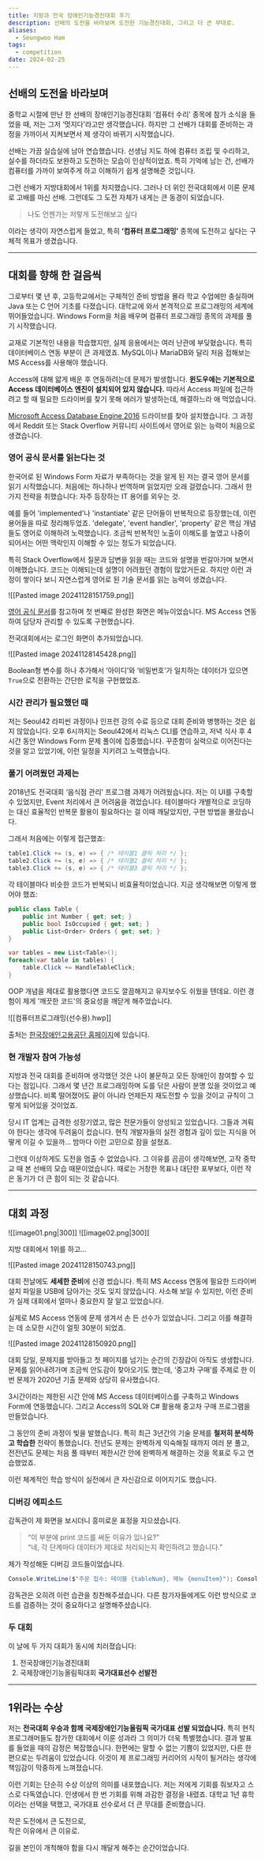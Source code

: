 ```yaml
---
title: 지방과 전국 장애인기능경진대회 후기
description: 선배의 도전을 바라보며 도전한 기능경진대회, 그리고 더 큰 무대로.
aliases:
  - Seungwoo Ham
tags:
  - competition
date: 2024-02-25
---
```

## 선배의 도전을 바라보며

중학교 시절에 만난 한 선배의 장애인기능경진대회 ‘컴퓨터 수리’ 종목에 참가 소식을 들었을 때, 저는 그저 ‘멋지다’라고만 생각했습니다. 하지만 그 선배가 대회를 준비하는 과정을 가까이서 지켜보면서 제 생각이 바뀌기 시작했습니다.

선배는 가끔 실습실에 남아 연습했습니다. 선생님 지도 하에 컴퓨터 조립 및 수리하고, 실수를 하더라도 보완하고 도전하는 모습이 인상적이었죠. 특히 기억에 남는 건, 선배가 컴퓨터를 가까이 보여주게 하고 이해하기 쉽게 설명해준 것입니다.

그런 선배가 지방대회에서 1위를 차지했습니다. 그러나 더 위인 전국대회에서 이론 문제로 고배를 마신 선배. 그런데도 그 도전 자체가 내게는 큰 동경이 되었습니다.

> 나도 언젠가는 저렇게 도전해보고 싶다

이라는 생각이 자연스럽게 들었고, 특히 **‘컴퓨터 프로그래밍’** 종목에 도전하고 싶다는 구체적 목표가 생겼습니다.

---

## 대회를 향해 한 걸음씩

그로부터 몇 년 후, 고등학교에서는 구체적인 준비 방법을 몰라 학교 수업에만 충실하며 Java 또는 C 언어 기초를 다졌습니다. 대학교에 와서 본격적으로 프로그래밍의 세계에 뛰어들었습니다. Windows Form을 처음 배우며 컴퓨터 프로그래밍 종목의 과제를 풀기 시작했습니다.

교재로 기본적인 내용을 학습했지만, 실제 응용에서는 여러 난관에 부딪혔습니다. 특히 데이터베이스 연동 부분이 큰 과제였죠. MySQL이나 MariaDB와 달리 처음 접해보는 MS Access를 사용해야 했습니다. 

Access에 대해 얇게 배운 후 연동하려는데 문제가 발생합니다. **윈도우에는 기본적으로 Access 데이터베이스 엔진이 설치되어 있지 않습니다.** 따라서 Access 파일에 접근하려고 할 때 필요한 드라이버를 찾기 못해 에러가 발생하는데, 해결하느라 애 먹었습니다.

[Microsoft Access Database Engine 2016](https://www.microsoft.com/en-us/download/details.aspx?id=54920) 드라이브를 찾아 설치했습니다. 그 과정에서 Reddit 또는 Stack Overflow 커뮤니티 사이트에서 영어로 읽는 능력이 처음으로 생겼습니다.

### 영어 공식 문서를 읽는다는 것

한국어로 된 Windows Form 자료가 부족하다는 것을 알게 된 저는 결국 영어 문서를 읽기 시작했습니다. 처음에는 하나하나 번역하며 읽었지만 오래 걸렸습니다. 그래서 한 가지 전략을 취했습니다: 자주 등장하는 IT 용어를 외우는 것. 

예를 들어 'implemented'나 'instantiate' 같은 단어들이 반복적으로 등장했는데, 이런 용어들을 따로 정리해두었죠. 'delegate', 'event handler', 'property' 같은 핵심 개념들도 영어로 이해하려 노력했습니다. 조금씩 반복적인 노출이 이해도를 높였고 나중이 되어서는 어떤 맥락인지 이해할 수 있는 정도가 되었습니다.

특히 Stack Overflow에서 질문과 답변을 읽을 때는 코드와 설명을 번갈아가며 보면서 이해했습니다. 코드는 이해되는데 설명이 어려웠던 경험이 많았거든요. 하지만 이런 과정이 쌓이다 보니 자연스럽게 영어로 된 기술 문서를 읽는 능력이 생겼습니다.

![[Pasted image 20241128151759.png]]

[영어 공식 문서](https://learn.microsoft.com/en-us/dotnet/desktop/winforms/overview/?view=netdesktop-9.0)를 참고하며 첫 번째로 완성한 화면은 메뉴이었습니다. MS Access 연동하여 담당자 관리할 수 있도록 구현했습니다.

전국대회에서는 로그인 화면이 추가되었습니다.

![[Pasted image 20241128145428.png]]

Boolean형 변수를 하나 추가해서 ‘아이디’와 ‘비밀번호’가 일치하는 데이터가 있으면 `True`으로 전환하는 간단한 로직을 구현했었죠.

### 시간 관리가 필요했던 때

저는 Seoul42 라피씬 과정이나 인프런 강의 수료 등으로 대회 준비와 병행하는 것은 쉽지 않았습니다. 오후 6시까지는 Seoul42에서 리눅스 CLI를 연습하고, 저녁 식사 후 4시간 동안 Windows Form 문제 풀이에 집중했습니다. 꾸준함이 실력으로 이어진다는 것을 알고 있었기에, 이런 일정을 지키려고 노력했습니다.

### 풀기 어려웠던 과제는

2018년도 전국대회 ‘음식점 관리’ 프로그램 과제가 어려웠습니다. 저는 이 UI를 구축할 수 있었지만, Event 처리에서 큰 어려움을 겪었습니다. 테이블마다 개별적으로 코딩하는 대신 효율적인 반복문 활용이 필요하다는 걸 이때 깨달았지만, 구현 방법을 몰랐습니다.

그래서 처음에는 이렇게 접근했죠:

```c#
table1.Click += (s, e) => { /* 테이블1 클릭 처리 */ };
table2.Click += (s, e) => { /* 테이블2 클릭 처리 */ };
table3.Click += (s, e) => { /* 테이블3 클릭 처리 */ };
```

각 테이블마다 비슷한 코드가 반복되니 비효율적이었습니다. 지금 생각해보면 이렇게 했어야 했죠:

```c#
public class Table {
    public int Number { get; set; }
    public bool IsOccupied { get; set; }
    public List<Order> Orders { get; set; }
}

var tables = new List<Table>();
foreach(var table in tables) {
    table.Click += HandleTableClick;
}
```

OOP 개념을 제대로 활용했다면 코드도 깔끔해지고 유지보수도 쉬웠을 텐데요. 이런 경험이 제게 '깨끗한 코드'의 중요성을 깨닫게 해주었습니다.

![[컴퓨터프로그래밍(선수용).hwp]]

출처는 [한국장애인고용공단 홈페이지](https://www.kead.or.kr/pyq/pyqPage.do?menuId=MENU0745)에 있습니다.

### 현 개발자 참여 가능성

지방과 전국 대회를 준비하며 생각했던 것은 나이 불문하고 모든 장애인이 참여할 수 있다는 점입니다. 그래서 몇 년간 프로그래밍하며 도를 닦은 사람이 분명 있을 것이었고 예상했습니다. 비록 떨어졌어도 끝이 아니라 언제든지 재도전할 수 있을 것이고 규칙이 그렇게 되어있을 것이었죠.

당시 IT 업계는 급격한 성장기였고, 많은 전문가들이 양성되고 있었습니다. 그들과 겨뤄야 한다는 생각에 두려움이 컸습니다. 현직 개발자들의 실전 경험과 깊이 있는 지식을 어떻게 이길 수 있을까... 밤마다 이런 고민으로 잠을 설쳤죠.

그런데 이상하게도 도전을 멈출 수 없었습니다. 그 이유를 곰곰이 생각해보면, 고작 중학교 때 본 선배의 모습 때문이었습니다. 때로는 거창한 목표나 대단한 포부보다, 이런 작은 동기가 더 큰 힘이 되는 것 같습니다.

---

## 대회 과정

![[image01.png|300]] ![[image02.png|300]]

지방 대회에서 1위를 하고…

![[Pasted image 20241128150743.png]]

대회 전날에도 **세세한 준비**에 신경 썼습니다. 특히 MS Access 연동에 필요한 드라이버 설치 파일을 USB에 담아가는 것도 잊지 않았습니다. 사소해 보일 수 있지만, 이런 준비가 실제 대회에서 얼마나 중요한지 잘 알고 있었습니다.

실제로 MS Access 연동에 문제 생겨서 손 든 선수가 있었습니다. 그리고 이를 해결하는 데 소모한 시간이 얼핏 30분이 되었죠.

![[Pasted image 20241128150920.png]]

대회 당일, 문제지를 받아들고 첫 페이지를 넘기는 순간의 긴장감이 아직도 생생합니다. 문제를 읽어내려가며 조금씩 안도감이 찾아오기도 했는데, ‘중고차 구매’를 주제로 한 이번 문제가 2020년 기출 문제와 상당히 유사했습니다.

3시간이라는 제한된 시간 안에 MS Access 데이터베이스를 구축하고 Windows Form에 연동했습니다. 그리고 Access의 SQL와 C# 활용해 중고차 구매 프로그램을 만들었습니다.

그 동안의 준비 과정이 빛을 발했습니다. 특히 최근 3년간의 기술 문제를 **철저히 분석하고 학습한** 전략이 통했습니다. 전년도 문제는 완벽하게 익숙해질 때까지 여러 분 풀고, 전전년도 문제는 처음 풀 때부터 제한시간 안에 완벽하게 해결하는 것을 목표로 두고 연습했었죠.

이런 체계적인 학습 방식이 실전에서 큰 자신감으로 이어지기도 했습니다.

### 디버깅 에피소드

감독관이 제 화면을 보시더니 흥미로운 표정을 지으셨습니다.

> “이 부분에 print 코드를 써둔 이유가 있나요?”  
> “네, 각 단계마다 데이터가 제대로 처리되는지 확인하려고 했습니다.”

제가 작성해둔 디버깅 코드들이었습니다.

```c#
Console.WriteLine($"주문 접수: 테이블 {tableNum}, 메뉴 {menuItem}"); Console.WriteLine($"현재 주문 상태: {orderStatus}");
```

감독관은 오히려 이런 습관을 칭찬해주셨습니다. 다른 참가자들에게도 이런 방식으로 코드를 검증하는 것이 중요하다고 설명해주셨습니다.

### 두 대회

이 날에 두 가지 대회가 동시에 치러졌습니다:

1. 전국장애인기능경진대회
2. 국제장애인기능올림픽대회 **국가대표선수 선발전**

---

## 1위라는 수상

저는 **전국대회 우승과 함께 국제장애인기능올림픽 국가대표 선발 되었습니다.** 특히 현직 프로그래머들도 참가한 대회에서 이룬 성과라 그 의미가 더욱 특별했습니다. 결과 발표를 들었을 때의 감정은 복잡했습니다. 한편에는 말할 수 없는 기쁨이 있었지만, 다른 한편으로는 두려움이 있었습니다. 이것이 제 프로그래밍 커리어의 시작이 될거라는 생각에 책임감이 막중하게 느껴졌습니다.

이런 기회는 단순히 수상 이상의 의미를 내포했습니다. 저는 저에게 기회를 줘보자고 스스로 다독였습니다. 인생에서 한 번 기회를 위해 과감한 결정을 내렸죠. 대학교 1년 휴학이라는 선택을 택했고, 국가대표 선수로서 더 큰 무대를 준비했습니다.

작은 도전에서 큰 도전으로,  
작은 이유에서 큰 이유로.

길을 본인이 개척해야 함을 다시 깨달게 해주는 순간이었습니다.